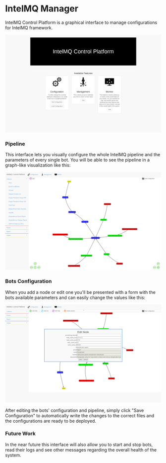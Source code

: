 # IntelMQ Manager

IntelMQ Control Platform is a graphical interface to manage configurations for IntelMQ framework.

![Main Interface](docs/screenshots/index.png?raw=true "Entry Point")

### Pipeline
This interface lets you visually configure the whole IntelMQ pipeline and the parameters of every single bot.
You will be able to see the pipeline in a graph-like visualization like this:

![Main Interface](docs/screenshots/configuration_load.png?raw=true "Main Interface")

### Bots Configuration
When you add a node or edit one you'll be presented with a form with the bots available parameters and can easily change the values like this:

![Parameter editing](docs/screenshots/edit_node.png?raw=true "Parameter editing")

After editing the bots' configuration and pipeline, simply click "Save Configuration" to automatically write the changes to the correct files and the configurations are ready to be deployed.

### Future Work

In the near future this interface will also allow you to start and stop bots, read their logs and see other messages regarding the overall health of the system.
